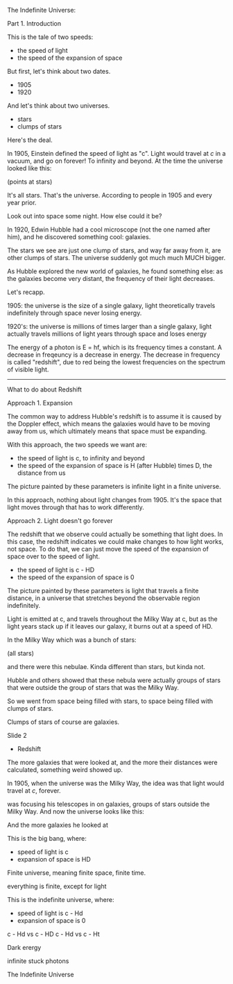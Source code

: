 The Indefinite Universe: 

Part 1. Introduction

This is the tale of two speeds:

* the speed of light
* the speed of the expansion of space

But first, let's think about two dates.

* 1905
* 1920

And let's think about two universes.

* stars
* clumps of stars

Here's the deal.

In 1905, Einstein defined the speed of light as "c". Light would travel at *c* in a vacuum, and go on forever! To infinity and beyond. At the time the universe looked like this:

(points at stars)

It's all stars. That's the universe. According to people in 1905 and every year prior. 

Look out into space some night. How else could it be?

In 1920, Edwin Hubble had a cool microscope (not the one named after him), and he discovered something cool: galaxies.

The stars we see are just one clump of stars, and way far away from it, are other clumps of stars. The universe suddenly got much much MUCH bigger.

As Hubble explored the new world of galaxies, he found something else: as the galaxies become very distant, the frequency of their light decreases.

Let's recapp.

1905: the universe is the size of a single galaxy, light theoretically travels indefinitely through space never losing energy.

1920's: the universe is millions of times larger than a single galaxy, light actually travels millions of light years through space and loses energy

The energy of a photon is E = hf, which is its frequency times a constant.  A decrease in freqeuncy is a decrease in energy. The decrease in frequency is called "redshift", due to red being the lowest frequencies on the spectrum of visible light.

----

What to do about Redshift 

Approach 1. Expansion

The common way to address Hubble's redshift is to assume it is caused by the Doppler effect, which means the galaxies would have to be moving away from us, which ultimately means that space must be expanding.

With this approach, the two speeds we want are:

* the speed of light is c, to infinity and beyond
* the speed of the expansion of space is H (after Hubble) times D, the distance from us

The picture painted by these parameters is infinite light in a finite universe.

In this approach, nothing about light changes from 1905. It's the space that light moves through that has to work differently.

Approach 2. Light doesn't go forever

The redshift that we observe could actually be something that light does. In this case, the redshift indicates we could make changes to how light works, not space. To do that, we can just move the speed of the expansion of space over to the speed of light.

* the speed of light is c - HD
* the speed of the expansion of space is 0

The picture painted by these parameters is light that travels a finite distance, in a universe that stretches beyond the observable region indefinitely.

Light is emitted at c, and travels throughout the Milky Way at c, but as the light years stack up if it leaves our galaxy, it burns out at a speed of HD.




In the Milky Way which was a bunch of stars:

(all stars)

and there were this nebulae. Kinda different than stars, but kinda not.

Hubble and others showed that these nebula were actually groups of stars that were outside the group of stars that was the Milky Way.

So we went from space being filled with stars, to space being filled with clumps of stars.

Clumps of stars of course are galaxies.

Slide 2

* Redshift

The more galaxies that were looked at, and the more their distances were calculated, something weird showed up.

In 1905, when the universe was the Milky Way, the idea was that light would travel at *c*, forever.


was focusing his telescopes in on galaxies, groups of stars outside the Milky Way. And now the universe looks like this:

And the more galaxies he looked at




This is the big bang, where:

* speed of light is c
* expansion of space is HD

Finite universe, meaning finite space, finite time.

everything is finite, except for light

This is the indefinite universe, where:

* speed of light is c - Hd
* expansion of space is 0



c - Hd vs c - HD
c - Hd vs c - Ht


Dark erergy


infinite stuck photons




















The Indefinite Universe